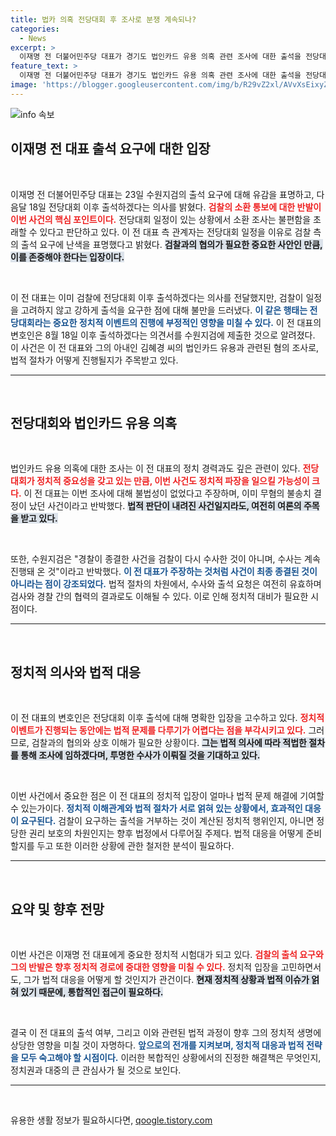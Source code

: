 ```yaml
---
title: 법카 의혹 전당대회 후 조사로 분쟁 계속되나?
categories:
  - News
excerpt: >
  이재명 전 더불어민주당 대표가 경기도 법인카드 유용 의혹 관련 조사에 대한 출석을 전당대회 이후로 미루겠다고 밝혔습니다. 검찰의 출석 요구에 대한 유감과 함께 불송치 결정을 강조하며, 갈등이 깊어지는 이 사건의 향방에 관심이 집중됩니다. 클릭 한번으로 이 복잡한 상황의 이면을 확인해보세요!
feature_text: >
  이재명 전 더불어민주당 대표가 경기도 법인카드 유용 의혹 관련 조사에 대한 출석을 전당대회 이후로 미루겠다고 밝혔습니다. 검찰의 출석 요구에 대한 유감과 함께 불송치 결정을 강조하며, 갈등이 깊어지는 이 사건의 향방에 관심이 집중됩니다. 클릭 한번으로 이 복잡한 상황의 이면을 확인해보세요!
image: 'https://blogger.googleusercontent.com/img/b/R29vZ2xl/AVvXsEixyZcFfHzMRdzZMjFBmAUKJYCLCGyLL1o632UiGVXcaFdKo_bkvkuCioo0uUKlGfBVcT3P84aROyZIXSBEx3Aw5nCQ3pTgDom1WDC4m8eifvWiAmWEEVb4x6G_l8C0QH225ldMjyaFvpxGEBGNO37VmDTDMHGhJPq73UglMfDca1-0aw/s1600/blogspot.png'
---
```


<p><img src="https://blogger.googleusercontent.com/img/b/R29vZ2xl/AVvXsEixyZcFfHzMRdzZMjFBmAUKJYCLCGyLL1o632UiGVXcaFdKo_bkvkuCioo0uUKlGfBVcT3P84aROyZIXSBEx3Aw5nCQ3pTgDom1WDC4m8eifvWiAmWEEVb4x6G_l8C0QH225ldMjyaFvpxGEBGNO37VmDTDMHGhJPq73UglMfDca1-0aw/s1600/blogspot.png" alt="info 속보" /></p>

<h2 data-ke-size="size26">이재명 전 대표 출석 요구에 대한 입장</h2>

<p data-ke-size="size16">&nbsp;</p>

<p>이재명 전 더불어민주당 대표는 23일 수원지검의 출석 요구에 대해 유감을 표명하고, 다음달 18일 전당대회 이후 출석하겠다는 의사를 밝혔다. <b><span style="color: #ee2323;">검찰의 소환 통보에 대한 반발이 이번 사건의 핵심 포인트이다.</span></b> 전당대회 일정이 있는 상황에서 소환 조사는 불편함을 초래할 수 있다고 판단하고 있다. 이 전 대표 측 관계자는 전당대회 일정을 이유로 검찰 측의 출석 요구에 난색을 표명했다고 밝혔다. <b><span style="background-color: #21538527;">검찰과의 협의가 필요한 중요한 사안인 만큼, 이를 존중해야 한다는 입장이다.</span></b></p>

<p data-ke-size="size16">&nbsp;</p>

<p>이 전 대표는 이미 검찰에 전당대회 이후 출석하겠다는 의사를 전달했지만, 검찰이 일정을 고려하지 않고 강하게 출석을 요구한 점에 대해 불만을 드러냈다. <b><span style="color: #1a5490;">이 같은 행태는 전당대회라는 중요한 정치적 이벤트의 진행에 부정적인 영향을 미칠 수 있다.</span></b> 이 전 대표의 변호인은 8월 18일 이후 출석하겠다는 의견서를 수원지검에 제출한 것으로 알려졌다. 이 사건은 이 전 대표와 그의 아내인 김혜경 씨의 법인카드 유용과 관련된 혐의 조사로, 법적 절차가 어떻게 진행될지가 주목받고 있다.</p>

<hr>

<p data-ke-size="size16">&nbsp;</p>

<h2 data-ke-size="size26">전당대회와 법인카드 유용 의혹</h2>

<p data-ke-size="size16">&nbsp;</p>

<p>법인카드 유용 의혹에 대한 조사는 이 전 대표의 정치 경력과도 깊은 관련이 있다. <b><span style="color: #ee2323;">전당대회가 정치적 중요성을 갖고 있는 만큼, 이번 사건도 정치적 파장을 일으킬 가능성이 크다.</span></b> 이 전 대표는 이번 조사에 대해 불법성이 없었다고 주장하며, 이미 무혐의 불송치 결정이 났던 사건이라고 반박했다. <b><span style="background-color: #21538527;">법적 판단이 내려진 사건일지라도, 여전히 여론의 주목을 받고 있다.</span></b></p>

<p data-ke-size="size16">&nbsp;</p>

<p>또한, 수원지검은 "경찰이 종결한 사건을 검찰이 다시 수사한 것이 아니며, 수사는 계속 진행돼 온 것"이라고 반박했다. <b><span style="color: #1a5490;">이 전 대표가 주장하는 것처럼 사건이 최종 종결된 것이 아니라는 점이 강조되었다.</span></b> 법적 절차의 차원에서, 수사와 출석 요청은 여전히 유효하며 검사와 경찰 간의 협력의 결과로도 이해될 수 있다. 이로 인해 정치적 대비가 필요한 시점이다.</p>

<hr>

<p data-ke-size="size16">&nbsp;</p>

<h2 data-ke-size="size26">정치적 의사와 법적 대응</h2>

<p data-ke-size="size16">&nbsp;</p>

<p>이 전 대표의 변호인은 전당대회 이후 출석에 대해 명확한 입장을 고수하고 있다. <b><span style="color: #ee2323;">정치적 이벤트가 진행되는 동안에는 법적 문제를 다루기가 어렵다는 점을 부각시키고 있다.</span></b> 그러므로, 검찰과의 협의와 상호 이해가 필요한 상황이다. <b><span style="background-color: #21538527;">그는 법적 의사에 따라 적법한 절차를 통해 조사에 임하겠다며, 투명한 수사가 이뤄질 것을 기대하고 있다.</span></b></p>

<p data-ke-size="size16">&nbsp;</p>

<p>이번 사건에서 중요한 점은 이 전 대표의 정치적 입장이 얼마나 법적 문제 해결에 기여할 수 있는가이다. <b><span style="color: #1a5490;">정치적 이해관계와 법적 절차가 서로 얽혀 있는 상황에서, 효과적인 대응이 요구된다.</span></b> 검찰이 요구하는 출석을 거부하는 것이 계산된 정치적 행위인지, 아니면 정당한 권리 보호의 차원인지는 향후 법정에서 다루어질 주제다. 법적 대응을 어떻게 준비할지를 두고 또한 이러한 상황에 관한 철저한 분석이 필요하다.</p>

<hr>

<p data-ke-size="size16">&nbsp;</p>

<h2 data-ke-size="size26">요약 및 향후 전망</h2>

<p data-ke-size="size16">&nbsp;</p>

<p>이번 사건은 이재명 전 대표에게 중요한 정치적 시험대가 되고 있다. <b><span style="color: #ee2323;">검찰의 출석 요구와 그의 반발은 향후 정치적 경로에 중대한 영향을 미칠 수 있다.</span></b> 정치적 입장을 고민하면서도, 그가 법적 대응을 어떻게 할 것인지가 관건이다. <b><span style="background-color: #21538527;">현재 정치적 상황과 법적 이슈가 얽혀 있기 때문에, 통합적인 접근이 필요하다.</span></b></p>

<p data-ke-size="size16">&nbsp;</p>

<p>결국 이 전 대표의 출석 여부, 그리고 이와 관련된 법적 과정이 향후 그의 정치적 생명에 상당한 영향을 미칠 것이 자명하다. <b><span style="color: #1a5490;">앞으로의 전개를 지켜보며, 정치적 대응과 법적 전략을 모두 숙고해야 할 시점이다.</span></b> 이러한 복합적인 상황에서의 진정한 해결책은 무엇인지, 정치권과 대중의 큰 관심사가 될 것으로 보인다.</p>

<hr>

<p data-ke-size="size16">&nbsp;</p>
유용한 생활 정보가 필요하시다면, <a href="https://qoogle.tistory.com" rel="dofollow">qoogle.tistory.com</a>



